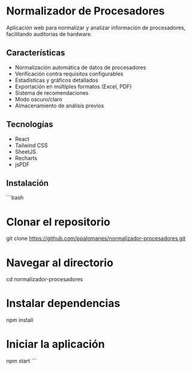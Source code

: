 # Normalizador de Procesadores

Aplicación web para normalizar y analizar información de procesadores, facilitando auditorías de hardware.

## Características

- Normalización automática de datos de procesadores
- Verificación contra requisitos configurables
- Estadísticas y gráficos detallados
- Exportación en múltiples formatos (Excel, PDF)
- Sistema de recomendaciones
- Modo oscuro/claro
- Almacenamiento de análisis previos

## Tecnologías

- React
- Tailwind CSS
- SheetJS
- Recharts
- jsPDF

## Instalación

\`\`\`bash
# Clonar el repositorio
git clone https://github.com/ppalomanes/normalizador-procesadores.git

# Navegar al directorio
cd normalizador-procesadores

# Instalar dependencias
npm install

# Iniciar la aplicación
npm start
\`\`\`
